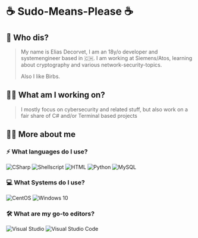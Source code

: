 

# ☕ Sudo-Means-Please ☕

## 🤔 Who dis?
>My name is Elias Decorvet, I am an 18y/o developer and systemengineer based in 🇨🇭.
>I am working at Siemens/Atos, learning about cryptography and various network-security-topics.
>
>Also I like Birbs.

## 👨‍💻 What am I working on?
> I mostly focus on cybersecurity and related stuff, but also work on a fair share of C# and/or Terminal based projects 
## 🤷‍♂️ More about me
### ⚡ What languages do I use?
![CSharp](https://img.icons8.com/color/48/000000/c-sharp-logo.png) ![Shellscript](https://img.icons8.com/color/48/000000/console.png) ![HTML](https://img.icons8.com/color/48/000000/html-5.png) ![Python](https://img.icons8.com/color/48/000000/python.png) ![MySQL](https://img.icons8.com/color/48/000000/mysql.png)
###  💻 What Systems do I use?
![CentOS](https://img.icons8.com/color/48/000000/centos.png) ![Windows 10](https://img.icons8.com/color/48/000000/windows-10.png)
###  🛠 What are my go-to editors?
![Visual Studio](https://img.icons8.com/color/48/000000/visual-studio-2019.png) ![Visual Studio Code](https://img.icons8.com/color/48/000000/visual-studio-code-2019.png)
